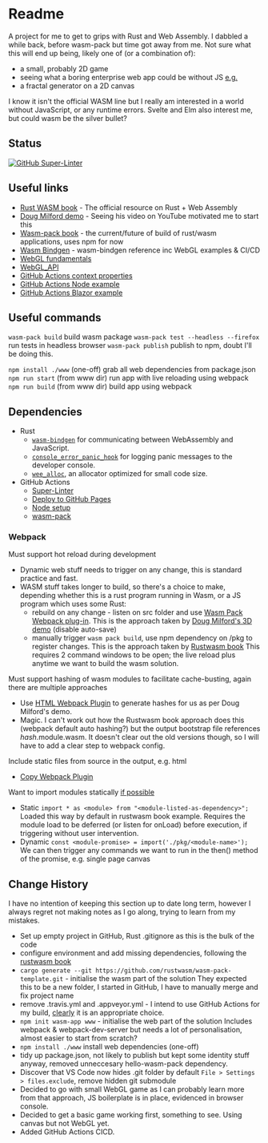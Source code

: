 # Readme

A project for me to get to grips with Rust and Web Assembly.
I dabbled a while back, before wasm-pack but time got away from me.
Not sure what this will end up being, likely one of (or a combination of):
- a small, probably 2D game
- seeing what a boring enterprise web app could be without JS [e.g.](https://blog.logrocket.com/the-current-state-of-rust-web-frameworks/)
- a fractal generator on a 2D canvas

I know it isn't the official WASM line but I really am interested in a world without JavaScript, or any runtime errors.
Svelte and Elm also interest me, but could wasm be the silver bullet?

## Status

[![GitHub Super-Linter](https://github.com/mtempleheald/rust-wasm/workflows/Lint%20Code%20Base/badge.svg)](https://github.com/marketplace/actions/super-linter)

## Useful links

- [Rust WASM book](https://rustwasm.github.io/docs/book) - The official resource on Rust + Web Assembly
- [Doug Milford demo](https://github.com/dmilford/rust-3d-demo) - Seeing his video on YouTube motivated me to start this
- [Wasm-pack book](https://rustwasm.github.io/wasm-pack/book/) - the current/future of build of rust/wasm applications, uses npm for now
- [Wasm Bindgen](https://rustwasm.github.io/docs/wasm-bindgen/) - wasm-bindgen reference inc WebGL examples & CI/CD
- [WebGL fundamentals](https://webglfundamentals.org/)
- [WebGL_API](https://developer.mozilla.org/en-US/docs/Web/API/WebGL_API)
- [GitHub Actions context properties](https://docs.github.com/en/actions/reference/context-and-expression-syntax-for-github-actions#github-context)
- [GitHub Actions Node example](https://stackoverflow.com/questions/58347746/automating-the-build-and-publish-process-with-github-actions-and-github-package)
- [GitHub Actions Blazor example](https://blog.zhaytam.com/2020/06/08/deploy-blazor-wasm-github-pages-using-actions/)

## Useful commands

`wasm-pack build` build wasm package
`wasm-pack test --headless --firefox` run tests in headless browser
`wasm-pack publish` publish to npm, doubt I'll be doing this.

`npm install ./www` (one-off) grab all web dependencies from package.json
`npm run start` (from www dir) run app with live reloading using webpack
`npm run build` (from www dir) build app using webpack


## Dependencies

- Rust
  - [`wasm-bindgen`](https://github.com/rustwasm/wasm-bindgen) for communicating between WebAssembly and JavaScript.
  - [`console_error_panic_hook`](https://github.com/rustwasm/console_error_panic_hook) for logging panic messages to the developer console.
  - [`wee_alloc`](https://github.com/rustwasm/wee_alloc), an allocator optimized for small code size.
- GitHub Actions 
  - [Super-Linter](https://github.com/github/super-linter)
  - [Deploy to GitHub Pages](https://github.com/marketplace/actions/deploy-to-github-pages)
  - [Node setup](https://github.com/marketplace/actions/setup-node-js-environment)
  - [wasm-pack](https://rustwasm.github.io/docs/wasm-bindgen/wasm-bindgen-test/continuous-integration.html#github-actions)


### Webpack

Must support hot reload during development
- Dynamic web stuff needs to trigger on any change, this is standard practice and fast.
- WASM stuff takes longer to build, so there's a choice to make, depending whether this is a rust program running in Wasm, or a JS program which uses some Rust:
  - rebuild on any change - listen on src folder and use [Wasm Pack Webpack plug-in](https://github.com/wasm-tool/wasm-pack-plugin).
    This is the approach taken by [Doug Milford's 3D demo](https://github.com/dmilford/rust-3d-demo)  (disable auto-save)
  - manually trigger `wasm pack build`, use npm dependency on /pkg to register changes.
    This is the approach taken by [Rustwasm book](https://rustwasm.github.io/docs/book/)
    This requires 2 command windows to be open; the live reload plus anytime we want to build the wasm solution.

Must support hashing of wasm modules to facilitate cache-busting, again there are multiple approaches
- Use [HTML Webpack Plugin](https://github.com/jantimon/html-webpack-plugin) to generate hashes for us as per Doug Milford's demo.
- Magic.  I can't work out how the Rustwasm book approach does this (webpack default auto hashing?) but the output bootstrap file references _hash_.module.wasm.
  It doesn't clear out the old versions though, so I will have to add a clear step to webpack config.

Include static files from source in the output, e.g. html
- [Copy Webpack Plugin](https://www.npmjs.com/package/copy-webpack-plugin)

Want to import modules statically [if possible](https://developer.mozilla.org/en-US/docs/Web/JavaScript/Reference/Statements/import#dynamic_imports)
- Static `import * as <module> from "<module-listed-as-dependency>";`
  Loaded this way by default in rustwasm book example.
  Requires the module load to be deferred (or listen for onLoad) before execution, if triggering without user intervention.
- Dynamic `const <module-promise> = import('./pkg/<module-name>');`
  We can then trigger any commands we want to run in the then() method of the promise, e.g. single page canvas


## Change History

I have no intention of keeping this section up to date long term, however I always regret not making notes as I go along, trying to learn from my mistakes.

- Set up empty project in GitHub, Rust .gitignore as this is the bulk of the code
- configure environment and add missing dependencies, following the [rustwasm book](https://rustwasm.github.io/docs/book/game-of-life/setup.html)
- `cargo generate --git https://github.com/rustwasm/wasm-pack-template.git` - initialise the wasm part of the solution
  They expected this to be a new folder, I started in GitHub, I have to manually merge and fix project name
- remove .travis.yml and .appveyor.yml - I intend to use GitHub Actions for my build, [clearly](https://blog.rust-lang.org/inside-rust/2020/07/23/rust-ci-is-moving-to-github-actions.html) it is an appropriate choice.
- `npm init wasm-app www` - initialise the web part of the solution
  Includes webpack & webpack-dev-server but needs a lot of personalisation, almost easier to start from scratch?
- `npm install ./www` install web dependencies (one-off)
- tidy up package.json, not likely to publish but kept some identity stuff anyway, removed unneccesary hello-wasm-pack dependency.
- Discover that VS Code now hides .git folder by default `File > Settings > files.exclude`, remove hidden git submodule
- Decided to go with small WebGL game as I can probably learn more from that approach, JS boilerplate is in place, evidenced in browser console.
- Decided to get a basic game working first, something to see.  Using canvas but not WebGL yet.
- Added GitHub Actions CICD.

